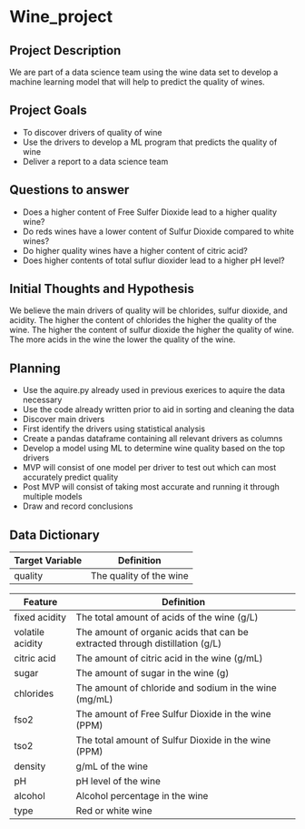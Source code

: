 # Wine_project

## Project Description
We are part of a data science team using the wine data set to develop a machine learning model that will help to predict the quality of wines. 

## Project Goals
- To discover drivers of quality of wine
- Use the drivers to develop a ML program that predicts the quality of wine
- Deliver a report to a data science team

## Questions to answer
- Does a higher content of Free Sulfer Dioxide lead to a higher quality wine?
- Do reds wines have a lower content of Sulfur Dioxide compared to white wines?
- Do higher quality wines have a higher content of citric acid?
- Does higher contents of total suflur dioxider lead to a higher pH level?



## Initial Thoughts and Hypothesis
We believe the main drivers of quality will be chlorides, sulfur dioxide, and acidity. The higher the content of chlorides the higher the quality of the wine. The higher the content of sulfur dioxide the higher the quality of wine. The more acids in the wine the lower the quality of the wine.


## Planning
- Use the aquire.py already used in previous exerices to aquire the data necessary
- Use the code already written prior to aid in sorting and cleaning the data
- Discover main drivers
 - First identify the drivers using statistical analysis
 - Create a pandas dataframe containing all relevant drivers as columns
- Develop a model using ML to determine wine quality based on the top drivers
 - MVP will consist of one model per driver to test out which can most accurately predict quality
 - Post MVP will consist of taking most accurate and running it through multiple models
- Draw and record conclusions


## Data Dictionary
|Target Variable | Definition|
|-----------------|-----------|
| quality | The quality of the wine |

| Feature  | Definition |
|----------|------------|
| fixed acidity |  The total amount of acids of the wine (g/L) |
| volatile acidity |  The amount of organic acids that can be extracted through distillation (g/L) |
| citric acid |  The amount of citric acid in the wine (g/mL) |
| sugar |  The amount of sugar in the wine (g) |
| chlorides | The amount of chloride and sodium in the wine (mg/mL) |
| fso2 | The amount of Free Sulfur Dioxide in the wine (PPM) |
| tso2 | The total amount of Sulfur Dioxide in the wine (PPM) |
| density | g/mL of the wine |
| pH | pH level of the wine |
| alcohol | Alcohol percentage in the wine |
| type | Red or white wine | 